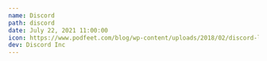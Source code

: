 ```yaml
---
name: Discord
path: discord
date: July 22, 2021 11:00:00
icon: https://www.podfeet.com/blog/wp-content/uploads/2018/02/discord-logo.png
dev: Discord Inc
---
```

